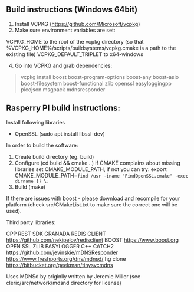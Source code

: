 Build instructions (Windows 64bit)
-------------------------------------------------------------------------------------------
1. Install VCPKG (https://github.com/Microsoft/vcpkg)
2. Make sure environment variables are set:

VCPKG_HOME to the root of the vcpkg directory (so that %VCPKG_HOME%/scripts/buildsystems/vcpkg.cmake is a path to the existing file)
VCPKG_DEFAULT_TRIPLET to x64-windows

4. Go into VCPKG and grab dependencies:

> vcpkg install boost boost-program-options boost-any boost-asio boost-filesystem boost-functional zlib openssl easyloggingpp picojson msgpack mdnsresponder


Rasperry PI build instructions:
-------------------------------------------------------------------------------------------

Install following libraries
 - OpenSSL (sudo apt install libssl-dev)
 
In order to build the software:
1. Create build directory (eg. build)
2. Configure (cd build && cmake ..) 
	if CMAKE complains about missing libraries set CMAKE_MODULE_PATH, if not you can try: export CMAKE_MODULE_PATH=`find /usr -iname "FindOpenSSL.cmake" -exec dirname {} \;`
3. Build (make)

If there are issues with boost - please download and recompile for your platform (check src/CMakeList.txt to make sure the correct one will be used).

Third party libraries:

CPP REST SDK
GRANADA
REDIS CLIENT https://github.com/nekipelov/redisclient
BOOST https://www.boost.org
OPEN SSL
ZLIB
EASYLOGGER C++
CATCH2
https://github.com/jevinskie/mDNSResponder
https://www.freshports.org/dns/mdnsd/
hg clone https://bitbucket.org/geekman/tinysvcmdns

Uses MDNSd by originlly written by Jeremie Miller (see cleric/src/network/mdsnd directory for license)
